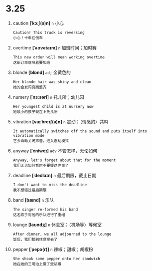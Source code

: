 # 3.25






1. caution **[ˈkɔːʃ(ə)n]** `n` 小心
    ```
    Caution! This truck is reversing
    小心！卡车在倒车
    ```

2. overtime **[ˈəʊvətaɪm]** `n` 加班时间；加时赛
    ```
    This new order will mean working overtime
    这新订单意味着要加班
    ```

3. blonde **[blɒnd]** `adj` 金黄色的
    ```
    Her blonde hair was shiny and clean
    她的金发闪亮而整齐
    ```

4. nursery **[ˈnɜːsəri]** `n` 托儿所；幼儿园
    ```
    Her youngest child is at nursery now
    她最小的孩子现在上托儿所
    ```

5. vibration **[vaɪˈbreɪʃ(ə)n]** `n` 震动；（情感的）共鸣
    ```
    It automatically switches off the sound and puts itself into vibration mode
    它会自动关闭声音，进入震动模式
    ```

6. anyway **[ˈeniweɪ]** `adv` 不管怎样，无论如何
    ```
    Anyway, let's forget about that for the moment
    我们无论如何暂时不要提这件事了
    ```

7. deadline **[ˈdedlaɪn]** `n` 最后期限，截止日期
    ```
    I don't want to miss the deadline
    我不想错过最后期限
    ```

8. band **[bænd]** `n` 乐队
    ```
    The singer re-formed his band
    这名歌手对他的乐队进行了重组
    ```

9. lounge **[laʊndʒ]** `n` 休息室；（机场等）等候室
    ```
    After dinner, we all adjourned to the lounge
    饭后，我们都到休息室去了
    ```

10. pepper **[ˈpepə(r)]** `n` 辣椒；甜椒；胡椒粉
    ```
    She shook some pepper onto her sandwich
    她在她的三明治上撒了些胡椒
    ```
